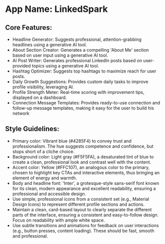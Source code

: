 # **App Name**: LinkedSpark

## Core Features:

- Headline Generator: Suggests professional, attention-grabbing headlines using a generative AI tool.
- About Section Creator: Generates a compelling 'About Me' section based on user input using a generative AI tool.
- AI Post Writer: Generates professional LinkedIn posts based on user-provided topics using a generative AI tool.
- Hashtag Optimizer: Suggests top hashtags to maximize reach for user posts.
- Daily Growth Suggestions: Provides custom daily tasks to improve profile visibility, leveraging AI.
- Profile Strength Meter: Real-time scoring with improvement tips, displayed on a dashboard.
- Connection Message Templates: Provides ready-to-use connection and follow-up message templates, making it easy for the user to build his network

## Style Guidelines:

- Primary color: Vibrant blue (#4285F4) to convey trust and professionalism. The hue suggests competence and confidence, but stops short of a cliche choice.
- Background color: Light gray (#F5F5FA), a desaturated tint of blue to create a clean, professional look and contrast well with the content.
- Accent color: Yellow (#FFC107), an analogous color to the primary, chosen to highlight key CTAs and interactive elements, thus bringing an element of energy and warmth.
- Body and headline font: 'Inter', a grotesque-style sans-serif font known for its clean, modern appearance and excellent readability, ensuring a professional and accessible design.
- Use simple, professional icons from a consistent set (e.g., Material Design Icons) to represent different profile sections and actions.
- Maintain a clean, card-based layout to clearly separate the different parts of the interface, ensuring a consistent and easy-to-follow design. Focus on readability with ample white space.
- Use subtle transitions and animations for feedback on user interactions (e.g., button presses, content loading). These should be fast, smooth and professional.